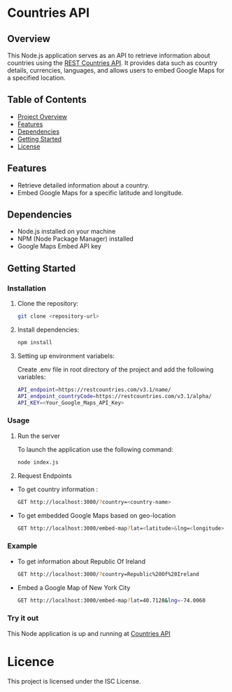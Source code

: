 # Countries API

## Overview

This Node.js application serves as an API to retrieve information about countries using the [REST Countries API](https://restcountries.com/). It provides data such as country details, currencies, languages, and allows users to embed Google Maps for a specified location.

## Table of Contents

- [Project Overview](#overview)
- [Features](#features)
- [Dependencies](#dependencies)
- [Getting Started](#getting-started)
- [License](#license)

## Features

- Retrieve detailed information about a country.
- Embed Google Maps for a specific latitude and longitude.

## Dependencies

- Node.js installed on your machine
- NPM (Node Package Manager) installed
- Google Maps Embed API key

## Getting Started

### Installation

1. Clone the repository:

   ```bash
   git clone <repository-url>
   ```

2. Install dependencies:

   ```bash
   npm install
   ```

3. Setting up environment variabels:

   Create .env file in root directory of the project and add the following variables:

   ```bash
   API_endpoint=https://restcountries.com/v3.1/name/
   API_endpoint_countryCode=https://restcountries.com/v3.1/alpha/
   API_KEY=<Your_Google_Maps_API_Key>
   ```

### Usage

1. Run the server

   To launch the application use the following command:

   ```bash
   node index.js
   ```

2. Request Endpoints

- To get country information :

  ```bash
  GET http://localhost:3000/?country=<country-name>
  ```

- To get embedded Google Maps based on geo-location

  ```bash
  GET http://localhost:3000/embed-map?lat=<latitude>&lng=<longitude>
  ```

### Example

- To get information about Republic Of Ireland
  ```bash
  GET http://localhost:3000/?country=Republic%20Of%20Ireland
  ```
- Embed a Google Map of New York City

  ```bash
  GET http://localhost:3000/embed-map?lat=40.7128&lng=-74.0060
  ```

### Try it out

This Node application is up and running at [Countries API](https://country-api-ez0o.onrender.com)

# Licence

This project is licensed under the ISC License.
